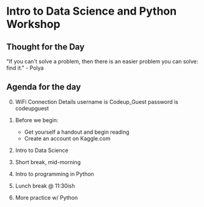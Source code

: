 # Intro to Data Science and Python Workshop

## Thought for the Day
"If you can't solve a problem,
    then there is an easier problem you can solve: 
        find it."
            - Polya

## Agenda for the day
0. WiFi Connection Details
    username is Codeup_Guest
    password is codeupguest

0. Before we begin: 
    - Get yourself a handout and begin reading
    - Create an account on Kaggle.com

1. Intro to Data Science

2. Short break, mid-morning

3. Intro to programming in Python

4. Lunch break @ 11:30ish

5. More practice w/ Python